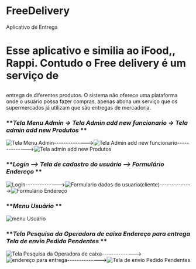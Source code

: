 # FreeDelivery
Aplicativo de Entrega

# <p>Esse aplicativo e similia ao iFood,, Rappi. Contudo o Free delivery é um serviço de
entrega de diferentes produtos. O sistema não oferece uma plataforma onde o usuário possa
fazer compras, apenas abona um serviço que os supermercados já utilizam que são entregas de
mercadoria.

###  **_Tela Menu Admin  ->    Tela Admin add new funcionario ->    Tela admin add new Produtos_ **   
![Tela Menu Admin](https://user-images.githubusercontent.com/26421462/62160606-c218b000-b2ea-11e9-8e80-a94ca5b21b7c.jpeg)-------------->![Tela Admin add new funcionario](https://user-images.githubusercontent.com/26421462/62160850-4d924100-b2eb-11e9-9eb6-18878a85b46d.jpeg)-------------->![Tela admin add new Produtos](https://user-images.githubusercontent.com/26421462/62160861-5125c800-b2eb-11e9-9c50-f3c0b8d3af02.jpeg)

### **_Login             -->       Tela de cadastro do usuário --> Formulário Endereço_ **

![Login](https://user-images.githubusercontent.com/26421462/62161342-533c5680-b2ec-11e9-96cf-535077628612.jpeg)-------------->![Formulario dados do usuario(cliente)](https://user-images.githubusercontent.com/26421462/62161354-5899a100-b2ec-11e9-9dee-3867dc9e5e9e.jpeg)-------------->![Formulario Endereço](https://user-images.githubusercontent.com/26421462/62161381-651df980-b2ec-11e9-98f8-a74776f36a79.jpeg)



### **_Menu Usuário_ **
![menu Usuario](https://user-images.githubusercontent.com/26421462/62161393-6cdd9e00-b2ec-11e9-8bf7-55b86a9623af.jpeg)


### **_Tela Pesquisa da Operadora de caixa_  _Endereço para entrega_ _Tela de envio Pedido Pendentes_ ** 
![Tela Pesquisa da Operadora de caixa](https://user-images.githubusercontent.com/26421462/62162118-e75aed80-b2ed-11e9-8f81-b416dc59a5c4.jpeg)-------------->![endereço para entrega](https://user-images.githubusercontent.com/26421462/62162127-ef1a9200-b2ed-11e9-8a25-46b04e12b1ab.jpeg)-------------->![Tela de envio Pedido Pendentes](https://user-images.githubusercontent.com/26421462/62162133-f346af80-b2ed-11e9-912e-033dfeede80d.jpeg)
